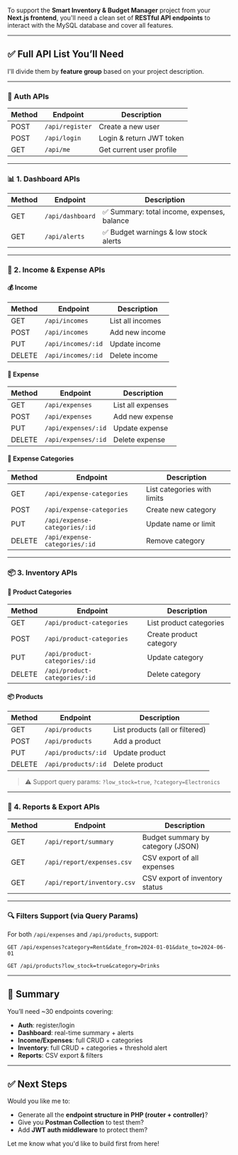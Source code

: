 To support the **Smart Inventory & Budget Manager** project from your **Next.js frontend**, you'll need a clean set of **RESTful API endpoints** to interact with the MySQL database and cover all features.

---

## ✅ Full API List You’ll Need

I'll divide them by **feature group** based on your project description.

---

### 🔐 Auth APIs

| Method | Endpoint        | Description              |
| ------ | --------------- | ------------------------ |
| POST   | `/api/register` | Create a new user        |
| POST   | `/api/login`    | Login & return JWT token |
| GET    | `/api/me`       | Get current user profile |

---

### 📊 1. Dashboard APIs

| Method | Endpoint         | Description                                |
| ------ | ---------------- | ------------------------------------------ |
| GET    | `/api/dashboard` | ✅ Summary: total income, expenses, balance |
| GET    | `/api/alerts`    | ✅ Budget warnings & low stock alerts       |

---

### 💸 2. Income & Expense APIs

#### 💰 Income

| Method | Endpoint           | Description      |
| ------ | ------------------ | ---------------- |
| GET    | `/api/incomes`     | List all incomes |
| POST   | `/api/incomes`     | Add new income   |
| PUT    | `/api/incomes/:id` | Update income    |
| DELETE | `/api/incomes/:id` | Delete income    |

#### 🧾 Expense

| Method | Endpoint            | Description       |
| ------ | ------------------- | ----------------- |
| GET    | `/api/expenses`     | List all expenses |
| POST   | `/api/expenses`     | Add new expense   |
| PUT    | `/api/expenses/:id` | Update expense    |
| DELETE | `/api/expenses/:id` | Delete expense    |

#### 📂 Expense Categories

| Method | Endpoint                      | Description                 |
| ------ | ----------------------------- | --------------------------- |
| GET    | `/api/expense-categories`     | List categories with limits |
| POST   | `/api/expense-categories`     | Create new category         |
| PUT    | `/api/expense-categories/:id` | Update name or limit        |
| DELETE | `/api/expense-categories/:id` | Remove category             |

---

### 📦 3. Inventory APIs

#### 📁 Product Categories

| Method | Endpoint                      | Description             |
| ------ | ----------------------------- | ----------------------- |
| GET    | `/api/product-categories`     | List product categories |
| POST   | `/api/product-categories`     | Create product category |
| PUT    | `/api/product-categories/:id` | Update category         |
| DELETE | `/api/product-categories/:id` | Delete category         |

#### 📦 Products

| Method | Endpoint            | Description                     |
| ------ | ------------------- | ------------------------------- |
| GET    | `/api/products`     | List products (all or filtered) |
| POST   | `/api/products`     | Add a product                   |
| PUT    | `/api/products/:id` | Update product                  |
| DELETE | `/api/products/:id` | Delete product                  |

> ⚠️ Support query params: `?low_stock=true`, `?category=Electronics`

---

### 📑 4. Reports & Export APIs

| Method | Endpoint                    | Description                       |
| ------ | --------------------------- | --------------------------------- |
| GET    | `/api/report/summary`       | Budget summary by category (JSON) |
| GET    | `/api/report/expenses.csv`  | CSV export of all expenses        |
| GET    | `/api/report/inventory.csv` | CSV export of inventory status    |

---

### 🔍 Filters Support (via Query Params)

For both `/api/expenses` and `/api/products`, support:

```http
GET /api/expenses?category=Rent&date_from=2024-01-01&date_to=2024-06-01

GET /api/products?low_stock=true&category=Drinks
```

---

## 🧠 Summary

You’ll need \~30 endpoints covering:

* **Auth**: register/login
* **Dashboard**: real-time summary + alerts
* **Income/Expenses**: full CRUD + categories
* **Inventory**: full CRUD + categories + threshold alert
* **Reports**: CSV export & filters

---

## ✅ Next Steps

Would you like me to:

* Generate all the **endpoint structure in PHP (router + controller)**?
* Give you **Postman Collection** to test them?
* Add **JWT auth middleware** to protect them?

Let me know what you'd like to build first from here!
